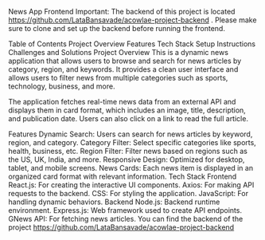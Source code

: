 News App Frontend
Important:
The backend of this project is located  https://github.com/LataBansavade/acowlae-project-backend  . Please make sure to clone and set up the backend before running the frontend.

Table of Contents
Project Overview
Features
Tech Stack
Setup Instructions
Challenges and Solutions
Project Overview
This is a dynamic news application that allows users to browse and search for news articles by category, region, and keywords. It provides a clean user interface and allows users to filter news from multiple categories such as sports, technology, business, and more.

The application fetches real-time news data from an external API and displays them in card format, which includes an image, title, description, and publication date. Users can also click on a link to read the full article.

Features
Dynamic Search: Users can search for news articles by keyword, region, and category.
Category Filter: Select specific categories like sports, health, business, etc.
Region Filter: Filter news based on regions such as the US, UK, India, and more.
Responsive Design: Optimized for desktop, tablet, and mobile screens.
News Cards: Each news item is displayed in an organized card format with relevant information.
Tech Stack
Frontend
React.js: For creating the interactive UI components.
Axios: For making API requests to the backend.
CSS: For styling the application.
JavaScript: For handling dynamic behaviors.
Backend
Node.js: Backend runtime environment.
Express.js: Web framework used to create API endpoints.
GNews API: For fetching news articles.
You can find the backend of the project https://github.com/LataBansavade/acowlae-project-backend  
